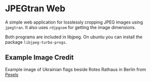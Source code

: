 # JPEGtran Web

A simple web application for losslessly cropping JPEG images using `jpegtran`.
It also uses `rdjpgcom` for getting the image dimensions.

Both programs are included in libjpeg.
On ubuntu you can install the package `libjpeg-turbo-progs`.

## Example Image Credit
Example image of Ukrainian flags beside Rotes Rathaus in Berlin from [Pexels](https://www.pexels.com/photo/ukrainian-flags-beside-rotes-rathaus-in-berlin-11739000/)
